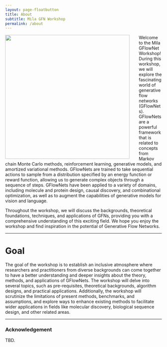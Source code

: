 ```yaml
---
layout: page-floatbutton
title: About
subtitle: Mila GFN Workshop
permalink: /about
---
```

<img src="{{ site.logo }}" style="width:400px;vertical-align:middle;padding-right:30px;float:left">

Welcome to the Mila GFlowNet Workshop! During this workshop, we will explore the fascinating world of generative flow networks (GFlowNets). GFlowNets are a powerful framework that is related to concepts from Markov chain Monte Carlo methods, reinforcement learning, generative models, and amortized variational methods. GFlowNets are trained to take sequential actions to sample from a distribution specified by an energy function or reward function, allowing us to generate complex objects through a sequence of steps. GFlowNets have been applied to a variety of domains, including molecule and protein design, causal discovery, and combinational optimization, as well as to augment the capabilities of generative models for vision and language.

Throughout the workshop, we will discuss the backgrounds, theoretical foundations, techniques, and applications of GFNs, providing you with a comprehensive understanding of this exciting field. We hope you enjoy the workshop and find inspiration in the potential of Generative Flow Networks.

---

# Goal

The goal of the workshop is to establish an inclusive atmosphere where researchers and practitioners from diverse backgrounds can come together to have a better understanding and deeper insights about the theory, methods, and applications of GFlowNets. The workshop will delve into several topics, such as pre-requisites, theoretical backgrounds, algorithm designs, and practical applications. Additionally, the workshop will scrutinize the limitations of present methods, benchmarks, and assumptions, and explore ways to enhance existing methods to facilitate wider applications in fields like molecular discovery, biological sequence design, and other related areas.

---

### Acknowledgement

TBD.